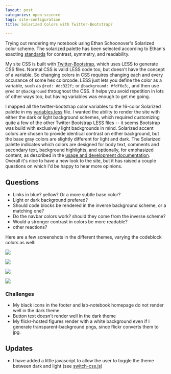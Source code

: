 ```yaml
---
layout: post
categories: open-science
tags: site-configuration
title: Solarized Colors with Twitter-Bootstrap?

---
```



Trying out rendering my notebook using Ethan Schoonover's Solarized color scheme.  The solarized palette has been selected according to Ethan's exacting [standards](http://ethanschoonover.com/solarized#features) for contrast, symmetry, and readability.  

My site CSS is built with [Twitter-Bootstrap](http://twitter.github.com/bootstrap/), which uses LESS to generate CSS files.  Normal CSS is valid LESS code too, but doesn't have the concept of a variable.  So changing colors in CSS requires changing each and every occurance of some hex colorcode. LESS just lets you define the color as a variable, such as `@red: #dc322f;` or `@background: #fdf6e3;`, and then use `@red` or `@background` throughout the CSS.  It helps you avoid repetition in lots of other ways too, but having variables was enough to get me going.  

I mapped all the twitter-bootstrap color variables to the 16-color Solarized palette in my [variables.less](https://github.com/cboettig/labnotebook/blob/master/assets/less/variables.less) file. I wanted the ability to render the site with either the dark or light background schemes, which required customizing quite a few of the other Twitter Bootstrap LESS files -- it seems Bootstrap was build with exclusively light backgrounds in mind.  Solarized accent colors are chosen to provide identical contrast on either background, but the base gray colors are slightly different for light and dark.  The Solarized palette indicates which colors are designed for body text, comments and secondary text, background highlights, and optionally, for emphasized content, as described in the [usage and development documentation](http://ethanschoonover.com/solarized#usage-development).  Overall it's nice to have a new look to the site, but it has raised a couple questions on which I'd be happy to hear more opinions.   

## Questions

* Links in blue? yellow? Or a more subtle base color?
* Light or dark background prefered?
* Should code blocks be rendered in the inverse background scheme, or a matching one?
* Do the navbar colors work? should they come from the inverse scheme? 
* Would a stronger contrast in colors be more readable? 
* other reactions?

Here are a few screenshots in the different themes, varying the codeblock colors as well:

![](http://farm9.staticflickr.com/8182/8049035809_cbd35a6a8f_n.jpg)

![](http://farm9.staticflickr.com/8455/8049041504_ef37c20a8d_n.jpg) 

![](http://farm9.staticflickr.com/8311/8049041556_c6c454b7b1_n.jpg)

![](http://farm9.staticflickr.com/8315/8049041400_8de7a9ba94_n.jpg) 



### Challenges 

* My black icons in the footer and lab-notebook homepage do not render well in the dark theme.  
* Button text doesn't render well in the dark theme
* My flickr-hosted figures render with a white background even if I generate transparent-background pngs, since flickr converts them to jpg.

## Updates

* I have added a little javascript to allow the user to toggle the theme between dark and light (see [switch-css.js](https://github.com/cboettig/labnotebook/blob/master/assets/js/switch-css.js))
